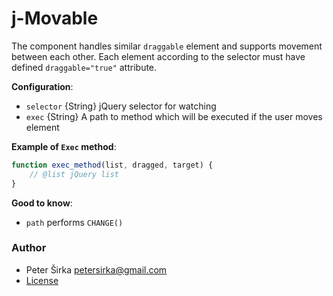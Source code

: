 # j-Movable

The component handles similar `draggable` element and supports movement between each other. Each element according to the selector must have defined `draggable="true"` attribute.

__Configuration__:

- `selector` {String} jQuery selector for watching
- `exec` {String} A path to method which will be executed if the user moves element

__Example of `Exec` method__:

```javascript
function exec_method(list, dragged, target) {
	// @list jQuery list
}
```

__Good to know__:

- `path` performs `CHANGE()`

### Author

- Peter Širka <petersirka@gmail.com>
- [License](https://www.totaljs.com/license/)